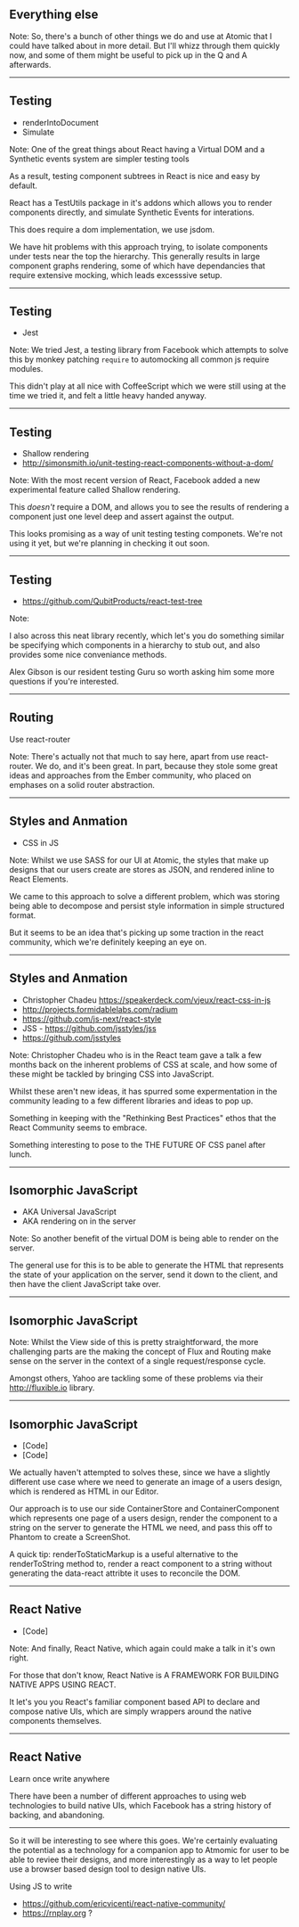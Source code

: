 ## Everything else

Note:
So, there's a bunch of other things we do and use at Atomic that I could have talked about in more detail. But I'll whizz through them quickly now, and some of them might be useful to pick up in the Q and A afterwards.


---


## Testing
- renderIntoDocument
- Simulate

Note:
One of the great things about React having a Virtual DOM and a 
Synthetic events system are simpler testing tools

As a result, testing component subtrees in React is nice and easy by default. 

React has a TestUtils package in it's addons which allows you to render components directly, and simulate Synthetic Events for interations.

This does require a dom implementation, we use jsdom.

We have hit problems with this approach trying, to isolate components under tests near the top the hierarchy. This generally results in large component graphs rendering, some of which have dependancies that require extensive mocking, which leads excesssive setup.


---

## Testing
- Jest

Note:
We tried Jest, a testing library from Facebook which attempts to solve this by monkey patching `require` to automocking all common js require modules. 

This didn't play at all nice with CoffeeScript which we were still using at the time we tried it, and felt a little heavy handed anyway.


---


## Testing
- Shallow rendering
- http://simonsmith.io/unit-testing-react-components-without-a-dom/


Note:
With the most recent version of React, Facebook added a new experimental feature called Shallow rendering.

This _doesn't_ require a DOM, and allows you to see the results of rendering a component just one level deep and assert against the output.

This looks promising as a way of unit testing testing componets. We're not using it yet, but we're planning in checking it out soon.


---

## Testing
- https://github.com/QubitProducts/react-test-tree

Note:

I also across this neat library recently, which let's you do something similar be specifying which components in a hierarchy to stub out, and also provides some nice conveniance methods.

Alex Gibson is our resident testing Guru so worth asking him some more questions if you're interested.

---


## Routing
Use react-router

Note:
There's actually not that much to say here, apart from use react-router. We do, and it's been great. In part, because they stole some great ideas and approaches from the Ember community, who placed on emphases on a solid router abstraction.


---


## Styles and Anmation
- CSS in JS

Note:
Whilst we use SASS for our UI at Atomic, the styles that make up designs that our users create are stores as JSON, and rendered inline to React Elements.

We came to this approach to solve a different problem, which was storing being able to decompose and persist style information in simple structured format.

But it seems to be an idea that's picking up some traction in the react community, which we're definitely keeping an eye on.


---


## Styles and Anmation
- Christopher Chadeu
https://speakerdeck.com/vjeux/react-css-in-js
- http://projects.formidablelabs.com/radium
- https://github.com/js-next/react-style
- JSS - https://github.com/jsstyles/jss
- https://github.com/jsstyles

Note:
Christopher Chadeu who is in the React team gave a talk a few months back on the inherent problems of CSS at scale, and how some of these might be tackled by bringing CSS into JavaScript.

Whilst these aren't new ideas, it has spurred some expermentation in the community leading to a few different libraries and ideas to pop up. 

Something in keeping with the "Rethinking Best Practices" ethos that the React Community seems to embrace.

Something interesting to pose to the THE FUTURE OF CSS panel after lunch.


---


## Isomorphic JavaScript
- AKA Universal JavaScript
- AKA rendering on in the server

Note:
So another benefit of the virtual DOM is being able to render on the server. 

The general use for this is to be able to generate the HTML that represents the state of your application on the server, send it down to the client, and then have the client JavaScript take over.

---

## Isomorphic JavaScript

Note:
Whilst the View side of this is pretty straightforward, the more challenging parts are the making the concept of Flux and Routing make sense on the server in the context of a single request/response cycle.

Amongst others, Yahoo are tackling some of these problems via their http://fluxible.io library.

---

## Isomorphic JavaScript
- [Code]
- [Code]

We actually haven't attempted to solves these, since we have a slightly different use case where we need to generate an image of a users design, which is rendered as HTML in our Editor.

Our approach is to use our side ContainerStore and ContainerComponent which represents one page of a users design, render the component to a string on the server to generate the HTML we need, and pass this off to Phantom to create a ScreenShot.

A quick tip: renderToStaticMarkup is a useful alternative to the renderToString method to, render a react component to a string without generating the data-react attribte it uses to reconcile the DOM.

---

## React Native
- [Code]


Note:
And finally, React Native, which again could make a talk in it's own right. 

For those that don't know, React Native is A FRAMEWORK FOR BUILDING NATIVE APPS USING REACT. 

It let's you you React's familiar component based API to declare and compose native UIs, which are simply wrappers around the native components themselves. 

---
## React Native
Learn once write anywhere

There have been a number of different approaches to using web technologies to build native UIs, which Facebook has a string history of backing, and abandoning. 


---
So it will be interesting to see where this goes. We're certainly evaluating the potential as a technology for a companion app to Atmomic for user to be able to reviee their designs, and more interestingly as a way to let people use a browser based design tool to design native UIs.

Using JS to write

- https://github.com/ericvicenti/react-native-community/
- https://rnplay.org ?

